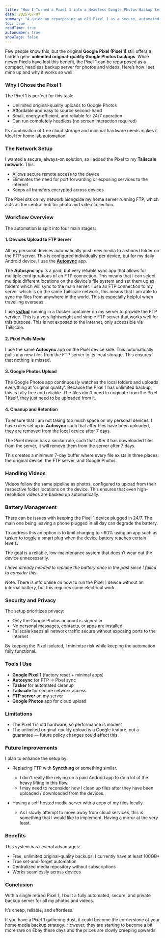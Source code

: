 ```yaml
---
title: "How I Turned a Pixel 1 into a Headless Google Photos Backup Server for My Home Lab"
date: 2025-07-07
summary: "A guide on repurposing an old Pixel 1 as a secure, automated backup server for photos and videos using Google Photos."
toc: true
readTime: true
autonumber: true
showTags: false
---
```


Few people know this, but the original **Google Pixel (Pixel 1)** still offers a hidden gem: **unlimited original-quality Google Photos backups**. While newer Pixels have lost this benefit, the Pixel 1 can be repurposed as a compact, headless backup server for photos and videos. Here’s how I set mine up and why it works so well.

### Why I Chose the Pixel 1

The Pixel 1 is perfect for this task:

- Unlimited original-quality uploads to Google Photos
- Affordable and easy to source second-hand
- Small, energy-efficient, and reliable for 24/7 operation
- Can run completely headless (no screen interaction required)

Its combination of free cloud storage and minimal hardware needs makes it ideal for home lab automation.

### The Network Setup

I wanted a secure, always-on solution, so I added the Pixel to my **Tailscale network**. This:

- Allows secure remote access to the device
- Eliminates the need for port forwarding or exposing services to the internet
- Keeps all transfers encrypted across devices

The Pixel sits on my network alongside my home server running FTP, which acts as the central hub for photo and video collection.

### Workflow Overview

The automation is split into four main stages:

#### 1. Devices Upload to FTP Server

All my personal devices automatically push new media to a shared folder on the FTP server. This is configured individually per device, but for my daily Android device, I use the [**Autosync**](https://play.google.com/store/apps/details?id=com.ttxapps.autosync&hl=en-US) app.

The **Autosync** app is a paid, but very reliable sync app that allows for multiple configurations of an FTP connection. This means that I can select multiple different locations on the device's file system and set them up as folders which will sync to the main server. I use an FTP connection to my server which is on the same Tailscale network, this means that I am able to sync my files from anywhere in the world. This is especially helpful when travelling overseas.

I use [**vsftpd**](https://hub.docker.com/r/fauria/vsftpd/) running in a Docker container on my server to provide the FTP service. This is a very lightweight and simple FTP server that works well for this purpose. This is not exposed to the internet, only accessible via Tailscale.

#### 2. Pixel Pulls Media

I use the same **Autosync** app on the Pixel device side. This automatically pulls any new files from the FTP server to its local storage. This ensures that nothing is missed.

#### 3. Google Photos Upload

The Google Photos app continuously watches the local folders and uploads everything at 'original quality'. Because the Pixel 1 has unlimited backup, this is fully free and reliable. The files don't need to originate from the Pixel 1 itself, they just need to be uploaded from it.

#### 4. Cleanup and Retention

To ensure that I am not taking too much space on my personal devices, I have rules set up in **Autosync** such that after files have been uploaded, they are removed from the local device after 7 days.

The Pixel device has a similar rule, such that after it has downloaded files from the server, it will remove them from the server after 7 days.

This creates a minimum 7-day buffer where every file exists in three places: the original device, the FTP server, and Google Photos.

### Handling Videos

Videos follow the same pipeline as photos, configured to upload from their respective folder locations on the device. This ensures that even high-resolution videos are backed up automatically.

### Battery Management

There can be issues with keeping the Pixel 1 device plugged in 24/7. The main one being leaving a phone plugged in all day can degrade the battery.

To address this an option is to limit charging to ~80% using an app such as tasker to toggle a smart plug when the device battery reaches certain levels.

The goal is a reliable, low-maintenance system that doesn’t wear out the device unnecessarily.

_I have already needed to replace the battery once in the past since I failed to consider this._

Note: There is info online on how to run the Pixel 1 device without an internal battery, but this requires some electrical work.

### Security and Privacy

The setup prioritizes privacy:

- Only the Google Photos account is signed in
- No personal messages, contacts, or apps are installed
- Tailscale keeps all network traffic secure without exposing ports to the internet

By keeping the Pixel isolated, I minimize risk while keeping the automation fully functional.

### Tools I Use

- **Google Pixel 1** (factory reset + minimal apps)
- **Autosync** for FTP → Pixel sync
- **Tasker** for automated cleanup
- **Tailscale** for secure network access
- **FTP server** on my server
- **Google Photos** app for cloud upload

### Limitations

- The Pixel 1 is old hardware, so performance is modest
- The unlimited original-quality upload is a Google feature, not a guarantee — future policy changes could affect this.

### Future Improvements

I plan to enhance the setup by:

- Replacing FTP with **Syncthing** or something similar.

  - I don't really like relying on a paid Android app to do a lot of the heavy lifting in this flow.
  - I may need to reconsider how I clean up files after they have been uploaded / downloaded from the devices.

- Having a self hosted media server with a copy of my files locally.
  - As I slowly attempt to move away from cloud services, this is something that I would like to implement. Having a mirror at the very least.

### Benefits

This system has several advantages:

- Free, unlimited original-quality backups. I currently have at least 100GB+
- True set-and-forget automation
- Centralized media repository without subscriptions
- Works seamlessly across devices

### Conclusion

With a single retired Pixel 1, I built a fully automated, secure, and private backup server for all my photos and videos.

It’s cheap, reliable, and effortless.

If you have a Pixel 1 gathering dust, it could become the cornerstone of your home media backup strategy. However, they are starting to become a bit more rare on Ebay these days and the prices are slowly creeping upwards.
